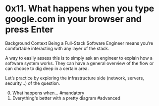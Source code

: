 # 0x11. What happens when you type google.com in your browser and press Enter

Background Context
Being a Full-Stack Software Engineer means you’re comfortable interacting with any layer of the stack.

A way to easily assess this is to simply ask an engineer to explain how a software system works. They can have a general overview of the flow or can choose to dig deep in a certain area.

Let’s practice by exploring the infrastructure side (network, servers, security…) of the question.

0. What happens when...
#mandatory
1. Everything's better with a pretty diagram
#advanced
